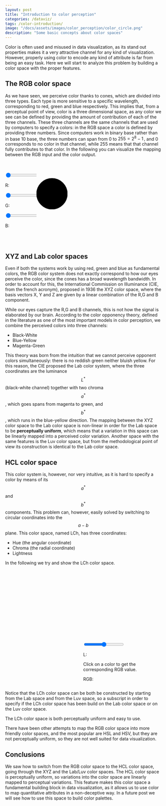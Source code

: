 ```yaml
---
layout: post
title: "Introduction to color perception"
categories: /dataviz/
tags: /color-introduction/
image: "/docs/assets/images/color_perception/color_circle.png"
description: "Some basic concepts about color spaces"
---
```


Color is often used and misused in data visualization, as its stand out properties makes it 
a very attractive channel for any kind of visualization.
However, properly using color to encode any kind of attribute is far from being an easy
task.
Here we will start to analyze this problem by building a color space with the proper features.

## The RGB color space
<script src="https://d3js.org/d3.v7.js"></script>

As we have seen, we perceive color thanks to cones, which are divided
into three types. Each type is more sensitive to a specific wavelength,
corresponding to red, green and blue respectively.
This implies that, from a perceptual point of view,
color is a three dimensional space, as any color we see
can be defined by providing the amount of contribution of each of the three
channels.
These three channels are the same channels that are used by computers to specify
a colors: in the RGB space a color is defined by providing three numbers.
Since computers work in binary base rather than in base 10 base, the three numbers can span from $0$ to $255=2^8-1\,,$
and $0$ corresponds to no color in that channel, while $255$ means that 
that channel fully contributes to that color.
In the following you can visualize the mapping between the RGB input and the color output.


<br>
<br>
<div class='row' style="display:flex">
<div class='column' style="flex:20%;">
<div class="redContainer">
  <input type="range" min="0" max="255" value="0" class="slider" id="redRange">
  <p>R: <span id="redValue"></span></p>
</div>

<div class="greenContainer">
  <input type="range" min="0" max="255" value="0" class="slider" id="greenRange">
  <p>G: <span id="greenValue"></span></p>
</div>

<div class="blueContainer">
  <input type="range" min="0" max="255" value="0" class="slider" id="blueRange">
  <p>B: <span id="blueValue"></span></p>
</div>
</div>

<div class='column' style="flex:80%;">
<div class="svgContainer">
<svg height=120 width=100 id="rgbsvg">
<circle cx=50 cy=70 r=50 fill="rgb(0,0,0)" id="rgbCircle" stroke="black"/>
</svg>
</div>
</div>
</div>

<br>
<br>

## XYZ and Lab color spaces

Even if both the systems work by using red, green and blue as fundamental colors, the RGB color system does not
exactly correspond to how our eyes perceive the color, since the cones has a broad wavelength bandwidth.
In order to account for this, the International Commission on Illuminance (CIE, from the french acronym),
proposed in 1936 the XYZ color space, where the basis vectors X, Y and Z are given by a linear combination
of the R,G and B component.

While our eyes capture the R,G and B channels, this is not how the signal is elaborated by our brain.
According to the color opponency theory, defined in the literature as one of the most important models in color perception, we combine the perceived colors into three channels:

- Black-White
- Blue-Yellow
- Magenta-Green

This theory was born from the intuition that
we cannot perceive opponent colors simultaneously:
there is no reddish green neither bluish yellow.
For this reason, the CIE proposed the Lab color system, where the three coordinates are
the luminance $$L^*$$ (black-white channel) together with two chroma $$a^*$$, which goes spans from magenta to green,
and $$b^*$$, which runs in the blue-yellow direction.
The mapping between the XYZ color space to the Lab color space is non-linear in order for the Lab space
to be **perceptually uniform**, which means that a variation in this space
can be linearly mapped into a perceived color variation.
Another space with the same features is the Luv color space, but from the methodological point of view its 
construction is identical to the Lab color space.

## HCL color space

This color system is, however, nor very intuitive, as it is hard to specify a color by means of its $$a^*$$ and $$b^*$$
components.
This problem can, however, easily solved by switching to circular coordinates into the $$a-b$$ plane.
This color space, named LCh, has three coordinates:

- Hue (the angular coordinate)
- Chroma (the radial coordinate)
- Lightness

In the following we try and show the LCh color space.

<div class='row' style="display:flex">
<div class='column' style="flex:40%;">
<div id="colCircle">
</div>
</div>

<div class='column' style="flex:40%;">
<div class="luminanceContainer" style="margin-top:230px">
  <input type="range" min="0" max="100" value="50" class="slider" id="luminanceRange">
  <p>L: <span id="luminanceValue"></span></p>
  <p> <span> Click on a color to get the corresponding RGB value.</span></p>
  <p><span id="correspondingColor">RGB: </span></p>
</div>
</div>
</div>

<script src="/docs/assets/javascript/color_introduction/colorCircle.js">
</script>

Notice that the LCh color space can be both be constructed by starting from the Lab space and from the Luv space,
so a subscript in order to specify if the LCh color space has been build on the Lab color space or on the Luv color space.

<div class="emphbox">
The LCh color space is both perceptually uniform and easy to use.
</div>

There have been other attempts to map the RGB color space into more friendly color spaces, and the most
popular are HSL and HSV, but they are not perceptually uniform, so they are not well suited for data visualization.

## Conclusions

We saw how to switch from the RGB color space to
the HCL color space, going through the XYZ
and the Lab/Luv color spaces.
The HCL color space is perceptually
uniform, so variations into the color
space are linearly mapped to perceptual variations.
This feature makes this color space a fundamental
building block in data visualization, as it allows
us to use color to map quantitative attributes
in a non-deceptive way.
In a future post we will see how to use this
space to build color palettes.


<script src="/docs/assets/javascript/color_introduction/rgbshow.js">

</script>

